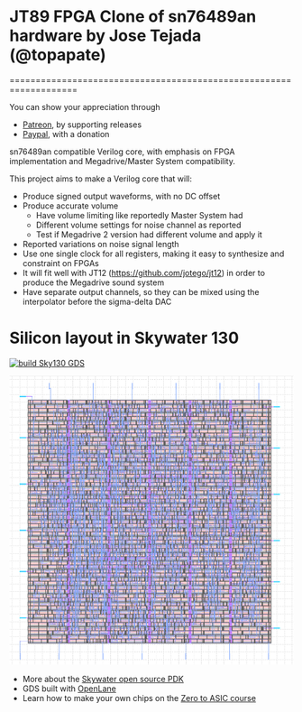 # JT89 FPGA Clone of sn76489an hardware by Jose Tejada (@topapate)
===================================================================

You can show your appreciation through
* [Patreon](https://patreon.com/topapate), by supporting releases
* [Paypal](https://paypal.me/topapate), with a donation


sn76489an compatible Verilog core, with emphasis on FPGA implementation and Megadrive/Master System compatibility.

This project aims to make a Verilog core that will:

* Produce signed output waveforms, with no DC offset
* Produce accurate volume
  * Have volume limiting like reportedly Master System had
  * Different volume settings for noise channel as reported
  * Test if Megadrive 2 version had different volume and apply it
* Reported variations on noise signal length
* Use one single clock for all registers, making it easy to synthesize and constraint on FPGAs
* It will fit well with JT12 (https://github.com/jotego/jt12) in order to produce the Megadrive sound system
* Have separate output channels, so they can be mixed using the interpolator before the sigma-delta DAC

# Silicon layout in Skywater 130

[![build Sky130 GDS](https://github.com/mattvenn/jt89/actions/workflows/install-mpw-6c.yaml/badge.svg)](https://github.com/mattvenn/jt89/actions/workflows/install-mpw-6c.yaml)

![GDS](doc/jt89.png)

* More about the [Skywater open source PDK](https://www.youtube.com/playlist?list=PLUg3wIOWD8yoZCg9XpFSgEgljx6MSdm9L)
* GDS built with [OpenLane](https://github.com/The-OpenROAD-Project/OpenLane)
* Learn how to make your own chips on the [Zero to ASIC course](https://zerotoasiccourse.com/)
